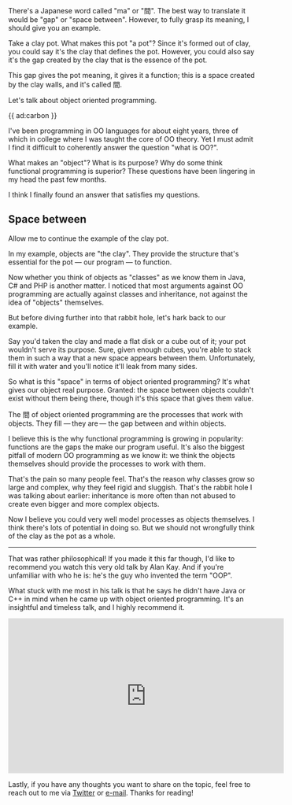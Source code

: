 There's a Japanese word called "ma" or "間". 
The best way to translate it would be "gap" or "space between".
However, to fully grasp its meaning, I should give you an example.

Take a clay pot. What makes this pot "a pot"?
Since it's formed out of clay, you could say it's the clay that defines the pot.
However, you could also say it's the gap created by the clay that is the essence of the pot.

This gap gives the pot meaning, it gives it a function; 
this is a space created by the clay walls, and it's called 間.

Let's talk about object oriented programming.

{{ ad:carbon }}

I've been programming in OO languages for about eight years, 
three of which in college where I was taught the core of OO theory. 
Yet I must admit I find it difficult to coherently answer the question "what is OO?".

What makes an "object"? What is its purpose? 
Why do some think functional programming is superior?
These questions have been lingering in my head the past few months.

I think I finally found an answer that satisfies my questions.

## Space between

Allow me to continue the example of the clay pot.

In my example, objects are "the clay". 
They provide the structure that's essential for the pot — our program — to function.

Now whether you think of objects as "classes" as we know them in Java, C# and PHP is another matter.
I noticed that most arguments against OO programming are actually against classes and inheritance, 
not against the idea of "objects" themselves.

But before diving further into that rabbit hole, let's hark back to our example.

Say you'd taken the clay and made a flat disk or a cube out of it;
your pot wouldn't serve its purpose.
Sure, given enough cubes, you're able to stack them in such a way that a new space appears between them.
Unfortunately, fill it with water and you'll notice it'll leak from many sides.

So what is this "space" in terms of object oriented programming? 
It's what gives our object real purpose.
Granted: the space between objects couldn't exist without them being there, 
though it's this space that gives them value.

The 間 of object oriented programming are the processes that work with objects.
They fill —&thinsp;they are&thinsp;— the gap between and within objects.

I believe this is the why functional programming is growing in popularity: 
functions are the gaps the make our program useful.
It's also the biggest pitfall of modern OO programming as we know it: 
we think the objects themselves should provide the processes to work with them.

That's the pain so many people feel. 
That's the reason why classes grow so large and complex, why they feel rigid and sluggish.
That's the rabbit hole I was talking about earlier: 
inheritance is more often than not abused to create even bigger and more complex objects.

Now I believe you could very well model processes as objects themselves.
I think there's lots of potential in doing so.
But we should not wrongfully think of the clay as the pot as a whole. 

---

That was rather philosophical! 
If you made it this far though, I'd like to recommend you watch this very old talk by Alan Kay.
And if you're unfamiliar with who he is: he's the guy who invented the term "OOP".

What stuck with me most in his talk is that he says he didn't have Java or C++ in mind when he came up with object oriented programming.
It's an insightful and timeless talk, and I highly recommend it.

<p>
<iframe width="560" height="315" src="https://www.youtube.com/embed/oKg1hTOQXoY" frameborder="0" allow="accelerometer; autoplay; encrypted-media; gyroscope; picture-in-picture" allowfullscreen></iframe>
</p>

Lastly, if you have any thoughts you want to share on the topic, 
feel free to reach out to me via [Twitter](*https://twitter.com/brendt_gd) or [e-mail](mailto:brendt@stitcher.io).
Thanks for reading!
